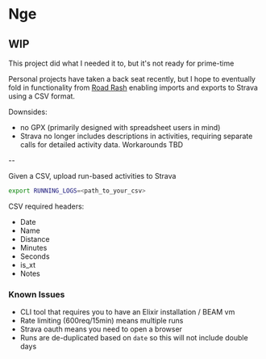 # Nge

## WIP

This project did what I needed it to, but it's not ready for prime-time

Personal projects have taken a back seat recently, but I hope to eventually fold in functionality from [Road Rash](https://github.com/wcpines/road-rash) enabling imports and exports to Strava using a CSV format.

Downsides:

- no GPX (primarily designed with spreadsheet users in mind)
- Strava no longer includes descriptions in activities, requiring separate calls for detailed activity data. Workarounds TBD

--

Given a CSV, upload run-based activities to Strava

```sh
export RUNNING_LOGS=<path_to_your_csv>
```

CSV required headers:

- Date
- Name
- Distance
- Minutes
- Seconds
- is_xt
- Notes

### Known Issues

- CLI tool that requires you to have an Elixir installation / BEAM vm
- Rate limiting (600req/15min) means multiple runs
- Strava oauth means you need to open a browser
- Runs are de-duplicated based on `date` so this will not include double days
